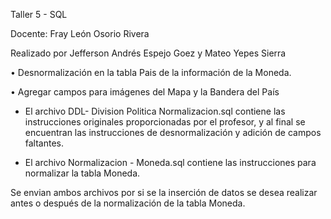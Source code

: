 Taller 5 - SQL

Docente: Fray León Osorio Rivera

Realizado por Jefferson Andrés Espejo Goez y Mateo Yepes Sierra

• Desnormalización en la tabla Pais de la información de la Moneda.

• Agregar campos para imágenes del Mapa y la Bandera del País

- El archivo DDL- Division Politica Normalizacion.sql contiene las instrucciones originales proporcionadas por el profesor, y al final se encuentran las instrucciones de desnormalización y adición de campos faltantes. 

- El archivo Normalizacion - Moneda.sql contiene las instrucciones para normalizar la tabla Moneda.

Se envian ambos archivos por si se la inserción de datos se desea realizar antes o después de la normalización de la tabla Moneda.
